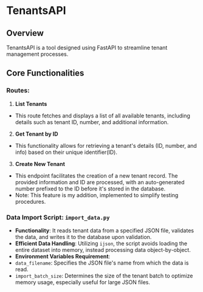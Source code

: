 # TenantsAPI

## Overview
TenantsAPI is a tool designed using FastAPI to streamline tenant management processes.

## Core Functionalities

### Routes:
1. **List Tenants**
- This route fetches and displays a  list of all available tenants, including details such as tenant ID, number, and additional information.

2. **Get Tenant by ID**
- This functionality allows for retrieving a tenant's details (ID, number, and info) based on their unique identifier(ID).

3. **Create New Tenant**
- This endpoint facilitates the creation of a new tenant record. The provided information and ID are processed, with an auto-generated number prefixed to the ID before it's stored in the database.
- Note: This feature is my addition, implemented to simplify testing procedures.

### Data Import Script: `import_data.py`
- **Functionality**: It reads tenant data from a specified JSON file, validates the data, and writes it to the database upon validation.
- **Efficient Data Handling**: Utilizing `ijson`, the script avoids loading the entire dataset into memory, instead processing data object-by-object.
- **Environment Variables Requirement**:
- `data_filename`: Specifies the JSON file's name from which the data is read.
- `import_batch_size`: Determines the size of the tenant batch to optimize memory usage, especially useful for large JSON files.
